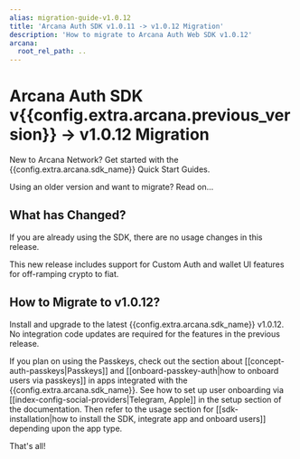 ```yaml
---
alias: migration-guide-v1.0.12
title: 'Arcana Auth SDK v1.0.11 -> v1.0.12 Migration'
description: 'How to migrate to Arcana Auth Web SDK v1.0.12'
arcana:
  root_rel_path: ..
---
```


# Arcana Auth SDK v{{config.extra.arcana.previous_version}} -> v1.0.12 Migration

New to Arcana Network? Get started with the {{config.extra.arcana.sdk_name}} Quick Start Guides. 

Using an older version and want to migrate? Read on...

## What has Changed?

If you are already using the SDK, there are no usage changes in this release.

This new release includes support for Custom Auth and wallet UI features for off-ramping crypto to fiat.

## How to Migrate to v1.0.12?

Install and upgrade to the latest {{config.extra.arcana.sdk_name}} v1.0.12. No integration code updates are required for the features in the previous release.  

If you plan on using the Passkeys, check out the section about [[concept-auth-passkeys|Passkeys]] and [[onboard-passkey-auth|how to onboard users via passkeys]] in apps integrated with the {{config.extra.arcana.sdk_name}}. See how to set up user onboarding via [[index-config-social-providers|Telegram, Apple]] in the setup section of the documentation. Then refer to the usage section for [[sdk-installation|how to install the SDK, integrate app and onboard users]] depending upon the app type.

That's all!